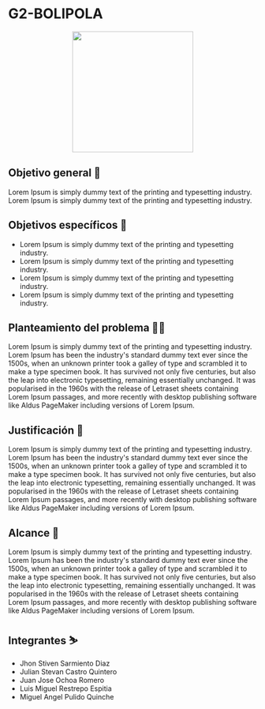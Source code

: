 # G2-BOLIPOLA
<p align="center"><img width="245" src="https://github.com/senacti/G2-BOLIPOLA/blob/main/bolipolaImage/thumbnail_IMG-20230719-WA0000.jpg"></p>

## Objetivo general 🎯
Lorem Ipsum is simply dummy text of the printing and typesetting industry. Lorem Ipsum is simply dummy text of the printing and typesetting industry. 

## Objetivos específicos 🎯
- Lorem Ipsum is simply dummy text of the printing and typesetting industry. 
- Lorem Ipsum is simply dummy text of the printing and typesetting industry. 
- Lorem Ipsum is simply dummy text of the printing and typesetting industry. 
- Lorem Ipsum is simply dummy text of the printing and typesetting industry. 

## Planteamiento del problema 😵‍💫
Lorem Ipsum is simply dummy text of the printing and typesetting industry. Lorem Ipsum has been the industry's standard dummy text ever since the 1500s, when an unknown printer took a galley of type and scrambled it to make a type specimen book. It has survived not only five centuries, but also the leap into electronic typesetting, remaining essentially unchanged. It was popularised in the 1960s with the release of Letraset sheets containing Lorem Ipsum passages, and more recently with desktop publishing software like Aldus PageMaker including versions of Lorem Ipsum.

## Justificación 📃
Lorem Ipsum is simply dummy text of the printing and typesetting industry. Lorem Ipsum has been the industry's standard dummy text ever since the 1500s, when an unknown printer took a galley of type and scrambled it to make a type specimen book. It has survived not only five centuries, but also the leap into electronic typesetting, remaining essentially unchanged. It was popularised in the 1960s with the release of Letraset sheets containing Lorem Ipsum passages, and more recently with desktop publishing software like Aldus PageMaker including versions of Lorem Ipsum.

## Alcance 🚀
Lorem Ipsum is simply dummy text of the printing and typesetting industry. Lorem Ipsum has been the industry's standard dummy text ever since the 1500s, when an unknown printer took a galley of type and scrambled it to make a type specimen book. It has survived not only five centuries, but also the leap into electronic typesetting, remaining essentially unchanged. It was popularised in the 1960s with the release of Letraset sheets containing Lorem Ipsum passages, and more recently with desktop publishing software like Aldus PageMaker including versions of Lorem Ipsum.

## Integrantes ⛷️
- Jhon Stiven Sarmiento Diaz
- Julian Stevan Castro Quintero
- Juan Jose Ochoa Romero
- Luis Miguel Restrepo Espitia
- Miguel Angel Pulido Quinche
